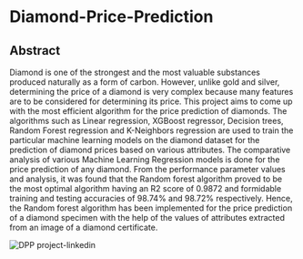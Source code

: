 # Diamond-Price-Prediction

## Abstract

Diamond is one of the strongest and the most valuable substances produced naturally as a form of carbon. However, unlike gold and silver, determining the price of a diamond is very complex because many features are to be considered for determining its price. This project aims to come up with the most efficient algorithm for the price prediction of diamonds. The algorithms such as Linear regression, XGBoost regressor, Decision trees, Random Forest regression and K-Neighbors regression are used to train the particular machine learning models on the diamond dataset for the prediction of diamond prices based on various attributes. The comparative analysis of various Machine Learning Regression models is done for the price prediction of any diamond. From the performance parameter values and analysis, it was found that the Random forest algorithm proved to be the most optimal algorithm having an R2 score of 0.9872 and formidable training and testing accuracies of 98.74% and 98.72% respectively. Hence, the Random forest algorithm has been implemented for the price prediction of a diamond specimen with the help of the values of attributes extracted from an image of a diamond certificate.

![DPP project-linkedin](https://user-images.githubusercontent.com/81964452/195202473-b6075f66-a176-478a-bea4-860264d48571.png)
